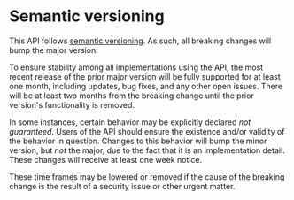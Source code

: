 # Semantic versioning

This API follows [semantic versioning](https://semver.org/).
As such, all breaking changes will bump the major version.

To ensure stability among all implementations using the API,
the most recent release of the prior major version
will be fully supported for at least one month,
including updates, bug fixes, and any other open issues.
There will be at least two months from the breaking change
until the prior version's functionality is removed.

In some instances,
certain behavior may be explicitly declared _not guaranteed_.
Users of the API should ensure the existence and/or validity of the behavior in question.
Changes to this behavior will bump the minor version,
but _not_ the major,
due to the fact that it is an implementation detail.
These changes will receive at least one week notice.

These time frames may be lowered or removed
if the cause of the breaking change is the result of a security issue
or other urgent matter.
